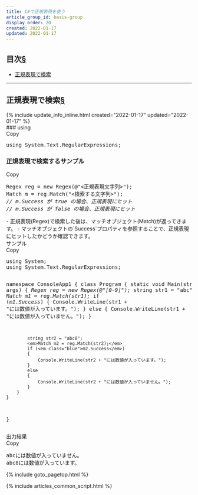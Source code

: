 ```yaml
---
title: C#で正規表現を使う
article_group_id: basis-group
display_order: 20
created: 2022-01-17
updated: 2022-01-17
---
```


## <a name="index">目次</a><a class="heading-anchor-permalink" href="#目次">§</a>

<ul id="index_ul">
<li><a href="#正規表現で検索">正規表現で検索</a></li>
</ul>

* * *
## <a name="正規表現で検索">正規表現で検索</a><a class="heading-anchor-permalink" href="#正規表現で検索">§</a>
<div class="chapter-updated">{% include update_info_inline.html created="2022-01-17" updated="2022-01-17" %}</div>
### using

<div class="code-box no-title">
<div class="copy-button">Copy</div>
<pre>
using System.Text.RegularExpressions;
</pre>
</div>

### 正規表現で検索するサンプル
<div class="code-box-syntax no-title">
<div class="copy-button">Copy</div>
<pre>
Regex reg = new Regex(@"&lt;正規表現文字列&gt;");
Match m = reg.Match("&lt;検索する文字列&gt;");
<em class="comment">// m.Success が true の場合、正規表現にヒット</em>
<em class="comment">// m.Success が false の場合、正規表現にヒット</em>
</pre>
</div>
- 正規表現(Regex)で検索した後は、マッチオブジェクト(Match)が返ってきます。
- マッチオブジェクトの`Success`プロパティを参照することで、正規表現にヒットしたかどうか確認できます。

<div class="code-box">
<div class="title">サンプル</div>
<div class="copy-button">Copy</div>
<pre>
using System;
using System.Text.RegularExpressions;

namespace ConsoleApp1
{
    class Program
    {
        static void Main(string[] args)
        {
            <em>Regex reg = new Regex(@"[0-9]");</em>
            string str1 = "abc";
            <em>Match m1 = reg.Match(str1);</em>
            if (<em class="blue">m1.Success</em>)
            {
                Console.WriteLine(str1 + "には数値が入っています。");
            }
            else
            {
                Console.WriteLine(str1 + "には数値が入っていません。");
            }

            string str2 = "abc8";
            <em>Match m2 = reg.Match(str2);</em>
            if (<em class="blue">m2.Success</em>)
            {
                Console.WriteLine(str2 + "には数値が入っています。");
            }
            else
            {
                Console.WriteLine(str2 + "には数値が入っていません。");
            }
        }
    }
}
</pre>
</div>
<div class="code-box-output">
<div class="title">出力結果</div>
<div class="copy-button">Copy</div>
<pre>
abcには数値が入っていません。
abc8には数値が入っています。
</pre>
</div>

{% include goto_pagetop.html %}

{% include articles_common_script.html %}
